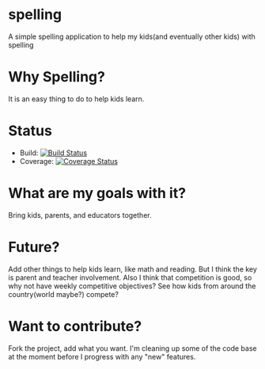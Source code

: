 # spelling
A simple spelling application to help my kids(and eventually other kids) with spelling

Why Spelling?
=============

It is an easy thing to do to help kids learn.

Status
======

* Build: [![Build Status](https://travis-ci.org/djr4488/spelling.svg?branch=master)](https://travis-ci.org/djr4488/spelling)
* Coverage: [![Coverage Status](https://coveralls.io/repos/djr4488/spelling/badge.svg)](https://coveralls.io/r/djr4488/spelling)

What are my goals with it?
==========================

Bring kids, parents, and educators together.

Future?
=======

Add other things to help kids learn, like math and reading.  But I think the key is parent and teacher involvement.  Also I think that competition is good, so why not have weekly competitive objectives?  See how kids from around the country(world maybe?) compete?

Want to contribute?
===================

Fork the project, add what  you want.  I'm cleaning up some of the code base at the moment before I progress with any "new" features.
